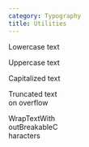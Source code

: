 ```yaml
---
category: Typography
title: Utilities
---
```

<p class="text-lowercase">Lowercase text</p>
<p class="text-uppercase">Uppercase text</p>
<p class="text-capitalize">Capitalized text</p>
<p class="text-truncate" style="width:100px">Truncated text on overflow</p>
<p class="text-break" style="width:100px">WrapTextWithoutBreakableCharacters</p>
